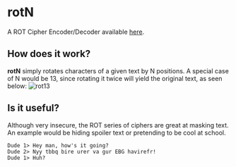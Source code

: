 # rotN
A ROT Cipher Encoder/Decoder available [here](https://lukeathedev.github.io/rotN/).

## How does it work?

<b>rotN</b> simply rotates characters of a given text by N positions. A special case of N would be 13, since rotating it twice will yield the original text, as seen below:
![rot13](https://upload.wikimedia.org/wikipedia/commons/thumb/3/33/ROT13_table_with_example.svg/2000px-ROT13_table_with_example.svg.png)

## Is it useful?

Although very insecure, the ROT series of ciphers are great at masking text. An example would be hiding spoiler text or pretending to be cool at school.

```
Dude 1> Hey man, how's it going?
Dude 2> Nyy tbbq bire urer va gur EBG havirefr!
Dude 1> Huh?
```
